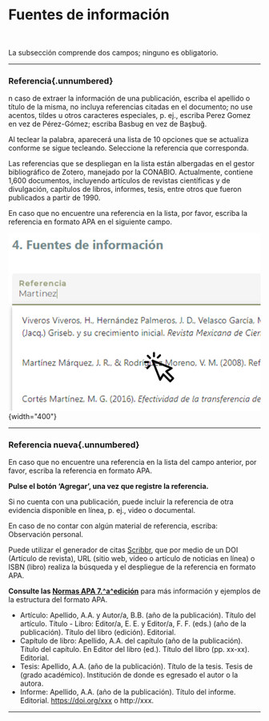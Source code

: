 # **Fuentes de información**

<br>

La subsección comprende dos campos; ninguno es obligatorio.

----

### **Referencia**{.unnumbered}

n caso de extraer la información de una publicación, escriba el apellido o título de la misma, no incluya referencias citadas en el documento; no use acentos, tildes u otros caracteres especiales, p. ej., escriba Perez Gomez en vez de Pérez-Gómez; escriba Basbug en vez de Başbuğ. 

Al teclear la palabra, aparecerá una lista de 10 opciones que se actualiza conforme se sigue tecleando. Seleccione la referencia que corresponda.

Las referencias que se despliegan en la lista están albergadas en el gestor bibliográfico de Zotero, manejado por la CONABIO. Actualmente, contiene 1,600 documentos, incluyendo artículos de revistas científicas y de divulgación, capítulos de libros, informes, tesis, entre otros que fueron publicados a partir de 1990.


En caso que no encuentre una referencia en la lista, por favor, escriba la referencia en formato APA en el siguiente campo.

![](images/Imagen4.png){width="400"}

----

### **Referencia nueva**{.unnumbered}
En caso que no encuentre una referencia en la lista del campo anterior, por favor, escriba la referencia en formato APA. 

**Pulse el botón ‘Agregar’, una vez que registre la referencia.**

Si no cuenta con una publicación, puede incluir la referencia de otra evidencia disponible en línea, p. ej., video o documental. 

En caso de no contar con algún material de referencia, escriba: Observación personal.

Puede utilizar el generador de citas [Scribbr](https://www.scribbr.es/citar/generador/), que por medio de un DOI (Artículo de revista), URL (sitio web, vídeo o artículo de noticias en línea) o   ISBN (libro) realiza la búsqueda y el despliegue de la referencia en formato APA.

**Consulte las [Normas APA 7.^a^edición](https://www.revista.unam.mx/wp-content/uploads/3_Normas-APA-7-ed-2019-11-6.pdf)** para más información y ejemplos de la estructura del formato APA.

- Artículo: Apellido, A.A. y Autor/a, B.B. (año de la publicación). Título del artículo. Título - Libro: Editor/a, E. E. y Editor/a, F. F. (eds.) (año de la publicación). Título del libro (edición). Editorial.
- Capítulo de libro: Apellido, A.A. del capítulo (año de la publicación). Título del capítulo. En Editor del libro (ed.). Título del libro (pp. xx-xx). Editorial.
- Tesis: Apellido, A.A. (año de la publicación). Título de la tesis. Tesis de (grado académico). Institución de donde es egresado el autor o la autora. 
- Informe: Apellido, A.A. (año de la publicación). Título del informe. Editorial. https://doi.org/xxx o http://xxx.

----

